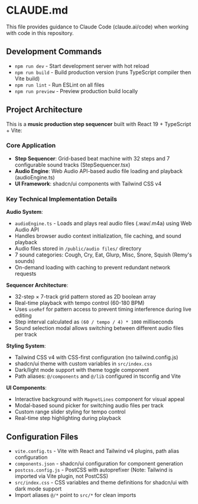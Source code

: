 # CLAUDE.md

This file provides guidance to Claude Code (claude.ai/code) when working with code in this repository.

## Development Commands

- `npm run dev` - Start development server with hot reload
- `npm run build` - Build production version (runs TypeScript compiler then Vite build)
- `npm run lint` - Run ESLint on all files
- `npm run preview` - Preview production build locally

## Project Architecture

This is a **music production step sequencer** built with React 19 + TypeScript + Vite:

### Core Application
- **Step Sequencer**: Grid-based beat machine with 32 steps and 7 configurable sound tracks (StepSequencer.tsx)
- **Audio Engine**: Web Audio API-based audio file loading and playback (audioEngine.ts)
- **UI Framework**: shadcn/ui components with Tailwind CSS v4

### Key Technical Implementation Details

**Audio System**:
- `audioEngine.ts` - Loads and plays real audio files (.wav/.m4a) using Web Audio API
- Handles browser audio context initialization, file caching, and sound playback
- Audio files stored in `/public/audio files/` directory
- 7 sound categories: Cough, Cry, Eat, Glurp, Misc, Snore, Squish (Remy's sounds)
- On-demand loading with caching to prevent redundant network requests

**Sequencer Architecture**:
- 32-step × 7-track grid pattern stored as 2D boolean array
- Real-time playback with tempo control (60-180 BPM)
- Uses `useRef` for pattern access to prevent timing interference during live editing
- Step interval calculated as `(60 / tempo / 4) * 1000` milliseconds
- Sound selection modal allows switching between different audio files per track

**Styling System**:
- Tailwind CSS v4 with CSS-first configuration (no tailwind.config.js)
- shadcn/ui theme with custom variables in `src/index.css`
- Dark/light mode support with theme toggle component
- Path aliases: `@/components` and `@/lib` configured in tsconfig and Vite

**UI Components**:
- Interactive background with `MagnetLines` component for visual appeal
- Modal-based sound picker for switching audio files per track
- Custom range slider styling for tempo control
- Real-time step highlighting during playback

## Configuration Files

- `vite.config.ts` - Vite with React and Tailwind v4 plugins, path alias configuration
- `components.json` - shadcn/ui configuration for component generation
- `postcss.config.js` - PostCSS with autoprefixer (Note: Tailwind is imported via Vite plugin, not PostCSS)
- `src/index.css` - CSS variables and theme definitions for shadcn/ui with dark mode support
- Import aliases `@/*` point to `src/*` for clean imports